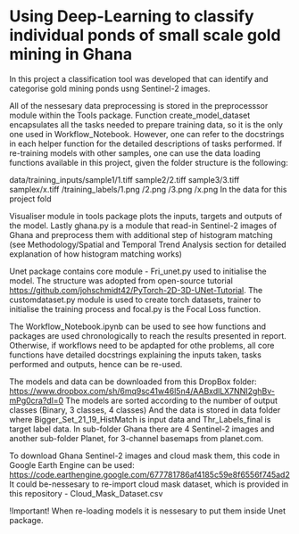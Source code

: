 # Using Deep-Learning to classify individual ponds of small scale gold mining in Ghana

In this project a classification tool was developed that can identify and categorise gold mining ponds usng Sentinel-2 images. 

All of the nessesary data preprocessing is stored in the preprocesssor module within the Tools package. Function create_model_dataset encapsulates all the tasks needed to prepare training data, so it is the only one used in Workflow_Notebook. However, one can refer to the docstrings in each helper function for the detailed descriptions of tasks performed. If re-training models with other samples, one can use the data loading functions available in this project, given the folder structure is the following:

data/training_inputs/sample1/1.tiff
                     sample2/2.tiff
                     sample3/3.tiff
                     samplex/x.tiff
    /training_labels/1.png
                    /2.png
                    /3.png
                    /x.png
In the data for this project fold

Visualiser module in tools package  plots the inputs, targets and outputs of the model. Lastly ghana.py is a module that read-in Sentinel-2 images of Ghana and preprocess them with additional step of histogram matching (see Methodology/Spatial and Temporal Trend Analysis section for detailed explanation of how histogram matching works)

Unet package contains core module - Fri_unet.py used to initialise the model. The structure was adopted from open-source tutorial https://github.com/johschmidt42/PyTorch-2D-3D-UNet-Tutorial. The customdataset.py module is used to create torch datasets, trainer to initialise the training process and focal.py is the Focal Loss function. 

The Workflow_Notebook.ipynb can be used to see how functions and packages are used chronologically to reach the results presented in report. Otherwise, if workflows need to be apdapted for othe problems, all core functions have detailed docstrings explaining the inputs taken, tasks performed and outputs, hence can be re-used. 

The models and data can be downloaded from this DropBox folder:
https://www.dropbox.com/sh/6mq9sc41w46l5n4/AABxdlLX7NNI2ghBv-mPg0cra?dl=0
The models are sorted according to the number of output classes (Binary, 3 classes, 4 classes)
And the data is stored in data folder where Bigger_Set_21_19_HistMatch is input data and Thr_Labels_final is target label data. In sub-folder Ghana there are 4 Sentinel-2 images and another sub-folder Planet, for 3-channel basemaps from planet.com.

To download Ghana Sentinel-2 images and cloud mask them,  this code in Google Earth Engine can be used:
https://code.earthengine.google.com/677781786af4185c59e8f6556f745ad2
It could be-nessesary to re-import cloud mask dataset, which is provided in this repository - Cloud_Mask_Dataset.csv

!Important!
When re-loading models it is nessesary to put them inside Unet package.
